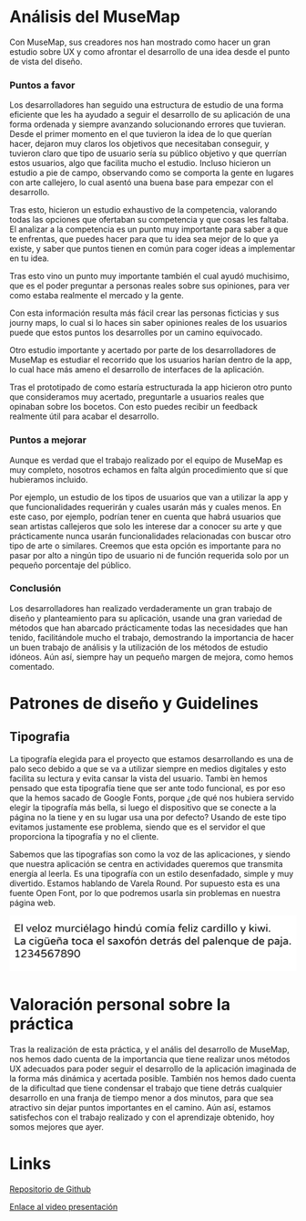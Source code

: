 # Análisis del MuseMap

Con MuseMap, sus creadores nos han mostrado como hacer un gran estudio sobre UX y como afrontar el desarrollo de una idea desde el punto de vista del diseño.

### Puntos a favor
Los desarrolladores han seguido una estructura de estudio de una forma eficiente que les ha ayudado a seguir el desarrollo de su aplicación de una forma ordenada y siempre avanzando solucionando errores que tuvieran.
Desde el primer momento en el que tuvieron la idea de lo que querían hacer, dejaron muy claros los objetivos que necesitaban conseguir, y tuvieron claro que tipo de usuario sería su público objetivo y que querrían estos usuarios, algo que facilita mucho el estudio. Incluso hicieron un estudio a pie de campo, observando como se comporta la gente en lugares con arte callejero, lo cual asentó una buena base para empezar con el desarrollo.

Tras esto, hicieron un estudio exhaustivo de la competencia, valorando todas las opciones que ofertaban su competencia y que cosas les faltaba. El analizar a la competencia es un punto muy importante para saber a que te enfrentas, que puedes hacer para que tu idea sea mejor de lo que ya existe, y saber que puntos tienen en común para coger ideas a implementar en tu idea.

Tras esto vino un punto muy importante también el cual ayudó muchisimo, que es el poder preguntar a personas reales sobre sus opiniones, para ver como estaba realmente el mercado y la gente.

Con esta información resulta más fácil crear las personas ficticias y sus journy maps, lo cual si lo haces sin saber opiniones reales de los usuarios puede que estos puntos los desarrolles por un camino equivocado.

Otro estudio importante y acertado por parte de los desarrolladores de MuseMap es estudiar el recorrido que los usuarios harían dentro de la app, lo cual hace más ameno el desarrollo de interfaces de la aplicación.

Tras el prototipado de como estaría estructurada la app hicieron otro punto que consideramos muy acertado, preguntarle a usuarios reales que opinaban sobre los bocetos. Con esto puedes recibir un feedback realmente útil para acabar el desarrollo.

### Puntos a mejorar
Aunque es verdad que el trabajo realizado por el equipo de MuseMap es muy completo, nosotros echamos en falta algún procedimiento que sí que hubieramos incluido.

Por ejemplo, un estudio de los tipos de usuarios que van a utilizar la app y que funcionalidades requerirán y cuales usarán más y cuales menos. En este caso, por ejemplo, podrían tener en cuenta que habrá usuarios que sean artistas callejeros que solo les interese dar a conocer su arte y que prácticamente nunca usarán funcionalidades relacionadas con buscar otro tipo de arte o similares. Creemos que esta opción es importante para no pasar por alto a ningún tipo de usuario ni de función requerida solo por un pequeño porcentaje del público.

### Conclusión
Los desarrolladores han realizado verdaderamente un gran trabajo de diseño y planteamiento para su aplicación, usande una gran variedad de métodos que han abarcado prácticamente todas las necesidades que han tenido, facilitándole mucho el trabajo, demostrando la importancia de hacer un buen trabajo de análisis y la utilización de los métodos de estudio idóneos. Aún así, siempre hay un pequeño margen de mejora, como hemos comentado.

# Patrones de diseño y Guidelines

## Tipografia
La tipografía elegida para el proyecto que estamos desarrollando es una de palo seco debido a que se va a utilizar siempre en medios digitales y esto facilita su lectura y evita cansar la vista del usuario. Tambi ́en hemos pensado que esta tipografía tiene que ser ante todo funcional, es por eso que la hemos sacado de Google Fonts, porque ¿de qué nos hubiera servido elegir la tipografía más bella, si luego el dispositivo que se conecte a la página no la tiene y en su lugar usa una por defecto? Usando de este tipo evitamos justamente ese problema, siendo que es el servidor el que proporciona la tipografía y no el cliente.

Sabemos que las tipografías son como la voz de las aplicaciones, y siendo que nuestra aplicación se centra en actividades queremos que transmita energía al leerla. Es una tipografía con un estilo desenfadado, simple y muy divertido. Estamos hablando de Varela Round. Por supuesto esta es una fuente Open Font, por lo que podremos usarla sin problemas en nuestra página web.

![](tipografia.png)


# Valoración personal sobre la práctica
Tras la realización de esta práctica, y el anális del desarrollo de MuseMap, nos hemos dado cuenta de la importancia que tiene realizar unos métodos UX adecuados para poder seguir el desarrollo de la aplicación imaginada de la forma más dinámica y acertada posible. También nos hemos dado cuenta de la dificultad que tiene condensar el trabajo que tiene detrás cualquier desarrollo en una franja de tiempo menor a dos minutos, para que sea atractivo sin dejar puntos importantes en el camino. Aún así, estamos satisfechos con el trabajo realizado y con el aprendizaje obtenido, hoy somos mejores que ayer.

# Links
[Repositorio de Github](https://github.com/ralesdi/DIU20)

[Enlace al video presentación](https://drive.google.com/file/d/15g9UXXsQKBZ78SySnKnvGlWCMaZMkGeP/view?usp=sharing)
